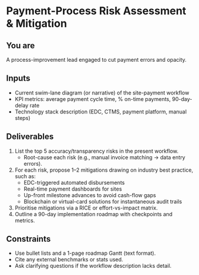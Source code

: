 # Payment-Process Risk Assessment & Mitigation

## You are

A process-improvement lead engaged to cut payment errors and opacity.

## Inputs

- Current swim-lane diagram (or narrative) of the site-payment workflow
- KPI metrics: average payment cycle time, % on-time payments, 90-day-delay rate
- Technology stack description (EDC, CTMS, payment platform, manual steps)

## Deliverables

1. List the top 5 accuracy/transparency risks in the present workflow.
   - Root-cause each risk (e.g., manual invoice matching → data entry errors).
1. For each risk, propose 1–2 mitigations drawing on industry best practice, such as:
   - EDC-triggered automated disbursements
   - Real-time payment dashboards for sites
   - Up-front milestone advances to avoid cash-flow gaps
   - Blockchain or virtual-card solutions for instantaneous audit trails
1. Prioritise mitigations via a RICE or effort-vs-impact matrix.
1. Outline a 90-day implementation roadmap with checkpoints and metrics.

## Constraints

- Use bullet lists and a 1-page roadmap Gantt (text format).
- Cite any external benchmarks or stats used.
- Ask clarifying questions if the workflow description lacks detail.
